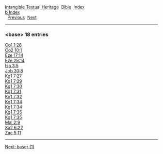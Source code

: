 [Intangible Textual Heritage](../../index)  [Bible](../index) 
[Index](index)   
[b Index](_b_)  
  [Previous](c01098)  [Next](c01100) 

------------------------------------------------------------------------

### &lt;base&gt; 18 entries

[Co1 1:28](../kjv/co1001.htm#028)  
[Co2 10:1](../kjv/co2010.htm#001)  
[Eze 17:14](../kjv/eze017.htm#014)  
[Eze 29:14](../kjv/eze029.htm#014)  
[Isa 3:5](../kjv/isa003.htm#005)  
[Job 30:8](../kjv/job030.htm#008)  
[Kg1 7:27](../kjv/kg1007.htm#027)  
[Kg1 7:29](../kjv/kg1007.htm#029)  
[Kg1 7:30](../kjv/kg1007.htm#030)  
[Kg1 7:31](../kjv/kg1007.htm#031)  
[Kg1 7:32](../kjv/kg1007.htm#032)  
[Kg1 7:34](../kjv/kg1007.htm#034)  
[Kg1 7:34](../kjv/kg1007.htm#034)  
[Kg1 7:35](../kjv/kg1007.htm#035)  
[Kg1 7:35](../kjv/kg1007.htm#035)  
[Mal 2:9](../kjv/mal002.htm#009)  
[Sa2 6:22](../kjv/sa2006.htm#022)  
[Zac 5:11](../kjv/zac005.htm#011)  

------------------------------------------------------------------------

[Next: baser (1)](c01100)
